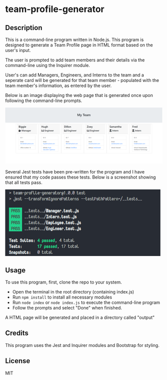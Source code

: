# team-profile-generator

## Description

This is a command-line program written in Node.js. This program is designed to generate a Team Profile page in HTML format based on the user's input.

The user is prompted to add team members and their details via the command-line using the Inquirer module.

User's can add Managers, Engineers, and Interns to the team and a seperate card will be generated for that team member - populated with the team member's information, as entered by the user.

Below is an image displaying the web page that is generated once upon following the command-line prompts.

![Team Profile](assets/HTML.png)

Several Jest tests have been pre-written for the program and I have ensured that my code passes these tests. Below is a screenshot showing that all tests pass.

![Jest Tests](assets/tests.png)

## Usage

To use this program, first, clone the repo to your system.

-   Open the terminal in the root directory (containing index.js)
-   Run `npm install` to install all necessary modules
-   Run `node index` or `node index.js` to execute the command-line program
-   Follow the prompts and select "Done" when finished.

A HTML page will be generated and placed in a directory called "output"

## Credits

This program uses the Jest and Inquirer modules and Bootstrap for styling.

## License

MIT
